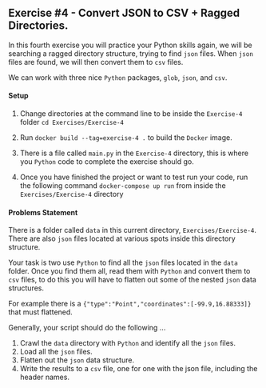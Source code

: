 ## Exercise #4 - Convert JSON to CSV + Ragged Directories.

In this fourth exercise you will practice your Python skills again,
we will be searching a ragged directory structure, trying to find `json` files.
When `json` files are found, we will then convert them to `csv` files.

We can work with three nice `Python` packages, `glob`, `json`, and `csv`.


#### Setup
1. Change directories at the command line 
   to be inside the `Exercise-4` folder `cd Exercises/Exercise-4`
   
2. Run `docker build --tag=exercise-4 .` to build the `Docker` image.

3. There is a file called `main.py` in the `Exercise-4` directory, this
is where you `Python` code to complete the exercise should go.
   
4. Once you have finished the project or want to test run your code,
   run the following command `docker-compose up run` from inside the `Exercises/Exercise-4` directory

#### Problems Statement
There is a folder called `data` in this current directory, `Exercises/Exercise-4`. There are also
`json` files located at various spots inside this directory structure.

Your task is two use `Python` to find all the `json` files located in the `data` folder.
Once you find them all, read them with `Python` and convert them to `csv` files, to do this
you will have to flatten out some of the nested `json` data structures.

For example there is a `{"type":"Point","coordinates":[-99.9,16.88333]}` that must flattened.

Generally, your script should do the following ...
1. Crawl the `data` directory with `Python` and identify all the `json` files.
2. Load all the `json` files.
3. Flatten out the `json` data structure.
4. Write the results to a `csv` file, one for one with the json file, including the header names.